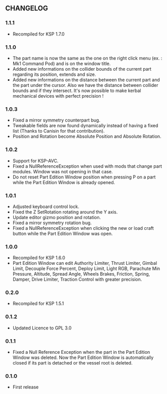 ## CHANGELOG

### 1.1.1
- Recompiled for KSP 1.7.0

### 1.1.0
- The part name is now the same as the one on the right click menu (ex. : Mk1 Command Pod) and is on the window title.
- Added new informations on the collider bounds of the current part regarding its position, extends and size.
- Added new informations on the distance between the current part and the part under the cursor.
  Also we have the distance between collider bounds and if they intersect.
  It's now possible to make kerbal mechanical devices with perfect precision !

### 1.0.3
- Fixed a mirror symmetry counterpart bug.
- Tweakable fields are now found dynamically instead of having a fixed list (Thanks to Canisin for that contribution).
- Position and Rotation become Absolute Position and Absolute Rotation.

### 1.0.2
- Support for KSP-AVC.
- Fixed a NullReferenceException when used with mods that change part modules. Window was not opening in that case.
- Do not reset Part Edition Window position when pressing P on a part while the Part Edition Window is already opened.

### 1.0.1
- Adjusted keyboard control lock.
- Fixed the Z SetRotation rotating around the Y axis.
- Update editor gizmo position and rotation.
- Fixed a mirror symmetry rotation bug.
- Fixed a NullReferenceException when clicking the new or load craft button while the Part Edition Window was open.

### 1.0.0
- Recompiled for KSP 1.6.0
- Part Edition Window can edit Authority Limiter, Thrust Limiter, Gimbal Limit, Decouple Force Percent, Deploy Limit, Light RGB,
  Parachute Min Pressure, Altitude, Spread Angle, Wheels Brakes, Friction, Spring, Damper, Drive Limiter, Traction Control with
  greater precision.

### 0.2.0
- Recompiled for KSP 1.5.1

### 0.1.2
- Updated Licence to GPL 3.0

### 0.1.1
- Fixed a Null Reference Exception when the part in the Part Edition Window was deleted. Now the Part Edition Window is automatically closed if its part is detached or the vessel root is deleted.

### 0.1.0
- First release